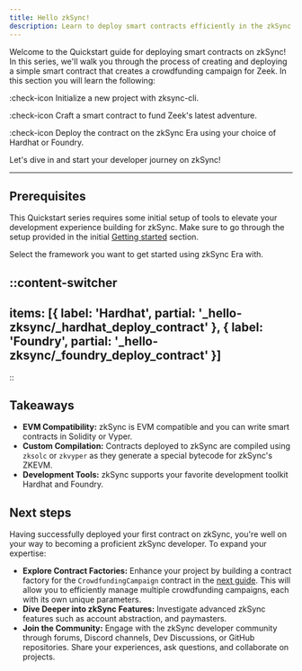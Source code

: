 ```yaml
---
title: Hello zkSync!
description: Learn to deploy smart contracts efficiently in the zkSync environment.
---
```


Welcome to the Quickstart guide for deploying smart contracts on zkSync! In this series, we'll walk you through the process
of creating and deploying a simple smart contract that creates a crowdfunding campaign for Zeek. In this section you will learn the following:

:check-icon Initialize a new project with zksync-cli.

:check-icon Craft a smart contract to fund Zeek's latest adventure.

:check-icon Deploy the contract on the zkSync Era using your choice of Hardhat or Foundry.

Let's dive in and start your developer journey on zkSync!

---

## Prerequisites

This Quickstart series requires some initial setup of tools to elevate your
development experience building for zkSync.
Make sure to go through the setup provided in the initial [Getting started](/build/quick-start) section.

Select the framework you want to get started using zkSync Era with.

::content-switcher
---
items: [{
  label: 'Hardhat',
  partial: '_hello-zksync/_hardhat_deploy_contract'
}, {
  label: 'Foundry',
  partial: '_hello-zksync/_foundry_deploy_contract'
}]
---
::

## Takeaways

- **EVM Compatibility:** zkSync is EVM compatible and you can write smart contracts in Solidity or Vyper.
- **Custom Compilation:** Contracts deployed to zkSync are compiled using `zksolc` or `zkvyper` as
they generate a special bytecode for zkSync's ZKEVM.
- **Development Tools:** zkSync supports your favorite development toolkit Hardhat and Foundry.

## Next steps

Having successfully deployed your first contract on zkSync, you're well on your way to becoming
a proficient zkSync developer. To expand your expertise:

- **Explore Contract Factories:** Enhance your project by building a contract factory
for the `CrowdfundingCampaign` contract in the [next guide](/build/quick-start/contract-factory). This will allow you to efficiently
manage multiple crowdfunding campaigns, each with its own unique parameters.
- **Dive Deeper into zkSync Features:** Investigate advanced zkSync features such as account abstraction,
and paymasters.
- **Join the Community:** Engage with the zkSync developer community through forums,
Discord channels, Dev Discussions, or GitHub repositories. Share your experiences, ask questions,
and collaborate on projects.
